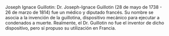 Joseph Ignace Guillotin: Dr. Joseph-Ignace Guillotin (28 de mayo de 1738 - 26 de marzo de 1814) fue un médico y diputado francés. Su nombre se asocia a la invención de la guillotina, dispositivo mecánico para ejecutar a condenados a muerte. Realmente, el Dr. Guillotin no fue el inventor de dicho dispositivo, pero sí propuso su utilización en Francia.
